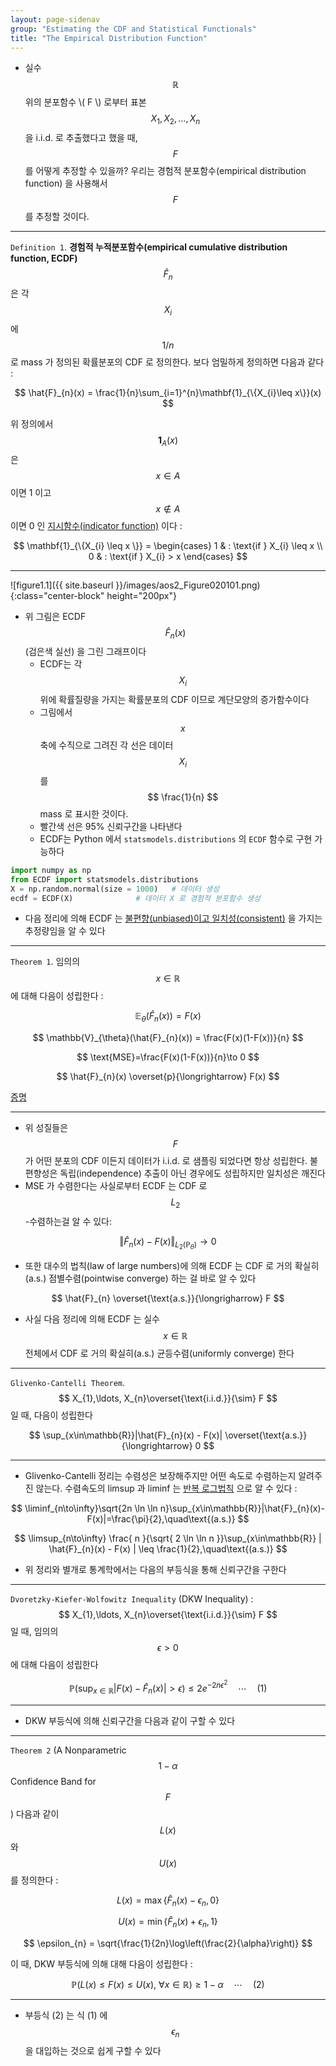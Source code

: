 ```yaml
---
layout: page-sidenav
group: "Estimating the CDF and Statistical Functionals"
title: "The Empirical Distribution Function"
---
```


- 실수 $$ \mathbb{R} $$ 위의 분포함수 \\( F \\) 로부터 표본 $$ X_{1}, X_{2},\ldots, X_{n} $$ 을 i.i.d. 로 추출했다고 했을 때, $$ F $$ 를 어떻게 추정할 수 있을까? 우리는 경험적 분포함수(empirical distribution function) 을 사용해서 $$ F $$ 를 추정할 것이다.

---

`Definition 1`. **경험적 누적분포함수(empirical cumulative distribution function, ECDF)** $$ \hat{F}_{n} $$ 은 각 $$ X_{i} $$ 에 $$ 1/n $$ 로 mass 가 정의된 확률분포의 CDF 로 정의한다. 보다 엄밀하게 정의하면 다음과 같다 :

$$
\hat{F}_{n}(x) = \frac{1}{n}\sum_{i=1}^{n}\mathbf{1}_{\{X_{i}\leq x\}}(x)
$$

위 정의에서 $$ \mathbf{1}_{A}(x) $$ 은 $$ x\in A $$ 이면 1 이고 $$ x\notin A $$ 이면 0 인 [지시함수(indicator function)](https://en.wikipedia.org/wiki/Indicator_function) 이다 :

$$
\mathbf{1}_{\{X_{i} \leq x \}} = \begin{cases} 1 & : \text{if } X_{i} \leq x \\ 0 & : \text{if } X_{i} > x  \end{cases}
$$

---

![figure1.1]({{ site.baseurl }}/images/aos2_Figure020101.png){:class="center-block" height="200px"}

- 위 그림은 ECDF $$ \hat{F}_{n}(x) $$ (검은색 실선) 을 그린 그래프이다
	- ECDF는 각 $$ X_{i} $$ 위에 확률질량을 가지는 확률분포의 CDF 이므로 계단모양의 증가함수이다
	- 그림에서 $$ x $$ 축에 수직으로 그려진 각 선은 데이터 $$ X_{i} $$ 를 $$ \frac{1}{n} $$ mass 로 표시한 것이다. 
	- 빨간색 선은 95% 신뢰구간을 나타낸다
	- ECDF는 Python 에서 `statsmodels.distributions` 의 `ECDF` 함수로 구현 가능하다

```python
import numpy as np
from ECDF import statsmodels.distributions
X = np.random.normal(size = 1000) 	# 데이터 생성
ecdf = ECDF(X) 				# 데이터 X 로 경험적 분포함수 생성
```

- 다음 정리에 의해 ECDF 는 [불편향(unbiased)이고 일치성(consistent)](https://sungbinlim.github.io/sl/docs/aos2/0103) 을 가지는 추정량임을 알 수 있다

---

`Theorem 1`. 임의의 $$ x \in \mathbb{R} $$ 에 대해 다음이 성립한다 :

$$
\mathbb{E}_{\theta}(\hat{F}_{n}(x)) = F(x)
$$

$$
\mathbb{V}_{\theta}(\hat{F}_{n}(x)) = \frac{F(x)(1-F(x))}{n}
$$

$$
\text{MSE}=\frac{F(x)(1-F(x))}{n}\to 0
$$

$$
\hat{F}_{n}(x) \overset{p}{\longrightarrow} F(x)
$$

[증명](https://sungbinlim.github.io/sl/proof/aos2/020101.pdf)

---

- 위 성질들은 $$ F $$ 가 어떤 분포의 CDF 이든지 데이터가 i.i.d. 로 샘플링 되었다면 항상 성립한다. 불편향성은 독립(independence) 추출이 아닌 경우에도 성립하지만 일치성은 깨진다
- MSE 가 수렴한다는 사실로부터 ECDF 는 CDF 로 $$ L_{2} $$-수렴하는걸 알 수 있다:

$$
\Vert \hat{F}_{n}(x) - F(x) \Vert_{L_{2}(\mathbb{P}_{\theta})} \to 0
$$

- 또한 대수의 법칙(law of large numbers)에 의해 ECDF 는 CDF 로 거의 확실히(a.s.) 점별수렴(pointwise converge) 하는 걸 바로 알 수 있다

$$
\hat{F}_{n} \overset{\text{a.s.}}{\longrigharrow} F
$$

- 사실 다음 정리에 의해 ECDF 는 실수 $$ x\in\mathbb{R} $$ 전체에서 CDF 로 거의 확실히(a.s.) 균등수렴(uniformly converge) 한다

---

`Glivenko-Cantelli Theorem`. $$ X_{1},\ldots, X_{n}\overset{\text{i.i.d.}}{\sim} F $$ 일 때, 다음이 성립한다

$$
\sup_{x\in\mathbb{R}}|\hat{F}_{n}(x) - F(x)| \overset{\text{a.s.}}{\longrightarrow} 0
$$

---

- Glivenko-Cantelli 정리는 수렴성은 보장해주지만 어떤 속도로 수렴하는지 알려주진 않는다. 수렴속도의 limsup 과 liminf 는 [반복 로그법칙](https://en.wikipedia.org/wiki/Law_of_the_iterated_logarithm) 으로 알 수 있다 :

$$
\liminf_{n\to\infty}\sqrt{2n \ln \ln n}\sup_{x\in\mathbb{R}}|\hat{F}_{n}(x)-F(x)|=\frac{\pi}{2},\quad\text{(a.s.)}
$$

$$
\limsup_{n\to\infty} \frac{ n  }{\sqrt{ 2 \ln \ln n }}\sup_{x\in\mathbb{R}} | \hat{F}_{n}(x) - F(x) | \leq \frac{1}{2},\quad\text{(a.s.)}
$$

- 위 정리와 별개로 통계학에서는 다음의 부등식을 통해 신뢰구간을 구한다

---

`Dvoretzky-Kiefer-Wolfowitz Inequality` (DKW Inequality) : $$ X_{1},\ldots, X_{n}\overset{\text{i.i.d.}}{\sim} F $$ 일 때, 임의의 $$ \epsilon >0 $$ 에 대해 다음이 성립한다

$$
\mathbb{P}\left( \sup_{x\in\mathbb{R}}|F(x) - \hat{F}_{n}(x)| > \epsilon \right) \leq 2 e^{-2n\epsilon^{2}}\quad\cdots\quad(1)
$$

---

- DKW 부등식에 의해 신뢰구간을 다음과 같이 구할 수 있다

---

`Theorem 2` (A Nonparametric $$ 1-\alpha $$ Confidence Band for $$ F $$) 다음과 같이 $$ L(x) $$ 와 $$ U(x) $$ 를 정의한다 : 


$$
L(x) = \max \{ \hat{F}_{n}(x)-\epsilon_{n}, 0 \}
$$

$$
U(x) = \min \{ \hat{F}_{n}(x) + \epsilon_{n}, 1 \}
$$

$$
\epsilon_{n} = \sqrt{\frac{1}{2n}\log\left(\frac{2}{\alpha}\right)}
$$

이 때, DKW 부등식에 의해 대해 다음이 성립한다 :

$$
\mathbb{P}\Big( L(x) \leq F(x) \leq U(x), \ \forall x\in\mathbb{R} \Big) \geq 1-\alpha\quad\cdots\quad(2)
$$

---

- 부등식 (2) 는 식 (1) 에 $$ \epsilon_{n} $$ 을 대입하는 것으로 쉽게 구할 수 있다

